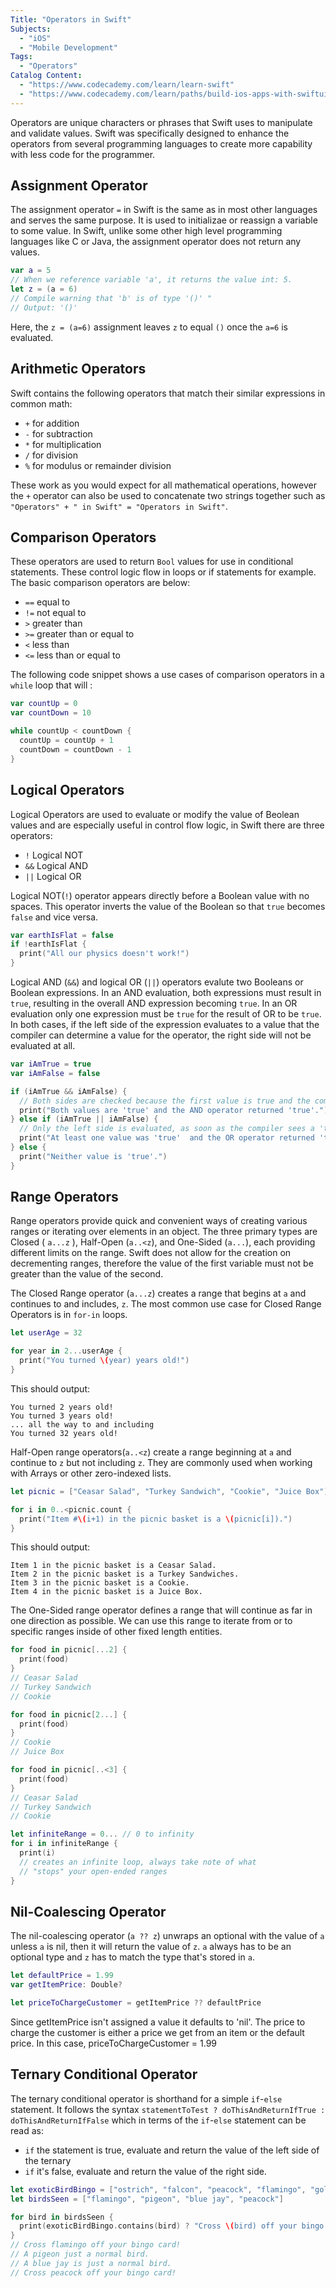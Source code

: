 ```yaml
---
Title: "Operators in Swift"
Subjects:
  - "iOS"
  - "Mobile Development"
Tags: 
  - "Operators"
Catalog Content:
  - "https://www.codecademy.com/learn/learn-swift"
  - "https://www.codecademy.com/learn/paths/build-ios-apps-with-swiftui"
---
```


Operators are unique characters or phrases that Swift uses to manipulate and validate values. Swift was specifically designed to enhance the operators from several programming languages to create more capability with less code for the programmer. 

## Assignment Operator

The assignment operator `=` in Swift is the same as in most other languages and serves the same purpose. It is used to initializae or reassign a variable to some value. In Swift, unlike some other high level programming languages like C or Java, the assignment operator does not return any values.

```swift
var a = 5
// When we reference variable 'a', it returns the value int: 5.
let z = (a = 6)
// Compile warning that 'b' is of type '()' "
// Output: '()'
```

Here, the `z = (a=6)` assignment leaves `z` to equal `()` once the `a=6` is evaluated.

## Arithmetic Operators

Swift contains the following operators that match their similar expressions in common math:

* `+` for addition
* `-` for subtraction
* `*` for multiplication
* `/` for division
* `%` for modulus or remainder division

These work as you would expect for all mathematical operations, however the `+` operator can also be used to concatenate two strings together such as `"Operators" + " in Swift" = "Operators in Swift"`.

## Comparison Operators

These operators are used to return `Bool` values for use in conditional statements. These control logic flow in loops or if statements for example. The basic comparison operators are below:

* `==` equal to
* `!=` not equal to
* `>` greater than
* `>=` greater than or equal to
* `<` less than
* `<=` less than or equal to

The following code snippet shows a use cases of comparison operators in a `while` loop that will :

```swift
var countUp = 0
var countDown = 10

while countUp < countDown {
  countUp = countUp + 1
  countDown = countDown - 1
}
```

## Logical Operators

Logical Operators are used to evaluate or modify the value of Beolean values and are especially useful in control flow logic, in Swift there are three operators:

* `!` Logical NOT
* `&&` Logical AND
* `||` Logical OR

Logical NOT(`!`) operator appears directly before a Boolean value with no spaces. This operator inverts the value of the Boolean so that `true` becomes `false` and vice versa. 
```swift
var earthIsFlat = false
if !earthIsFlat {
  print("All our physics doesn't work!")
}
```

Logical AND (`&&`) and logical OR (`||`) operators evalute two Booleans or Boolean expressions. In an AND evaluation, both expressions must result in `true`, resulting in the overall AND expression becoming `true`. In an OR evaluation only one expression must be `true` for the result of OR to be `true`. In both cases, if the left side of the expression evaluates to a value that the compiler can determine a value for the operator, the right side will not be evaluated at all.

```swift
var iAmTrue = true
var iAmFalse = false

if (iAmTrue && iAmFalse) {
  // Both sides are checked because the first value is true and the compiler needs to check right side' value
  print("Both values are 'true' and the AND operator returned 'true'.")
} else if (iAmTrue || iAmFalse) {
  // Only the left side is evaluated, as soon as the compiler sees a 'true' it can reason the the OR requirements are met and will enter the 'else if' body
  print("At least one value was 'true'  and the OR operator returned 'true'.")
} else {
  print("Neither value is 'true'.")
}
```

## Range Operators

Range operators provide quick and convenient ways of creating various ranges or iterating over elements in an object. The three primary types are Closed ( `a...z` ), Half-Open (`a..<z`), and One-Sided (`a...`), each providing different limits on the range. Swift does not allow for the creation on decrementing ranges, therefore the value of the first variable must not be greater than the value of the second.

The Closed Range operator (`a...z`) creates a range that begins at `a` and continues to and includes, `z`. The most common use case for Closed Range Operators is in `for-in` loops.

```swift
let userAge = 32

for year in 2...userAge {
  print("You turned \(year) years old!")
}
```

This should output:

```
You turned 2 years old!
You turned 3 years old!
... all the way to and including
You turned 32 years old!
```

Half-Open range operators(`a..<z`) create a range beginning at `a` and continue to `z` but not including `z`. They are commonly used when working with Arrays or other zero-indexed lists.

```swift
let picnic = ["Ceasar Salad", "Turkey Sandwich", "Cookie", "Juice Box"]

for i in 0..<picnic.count {
  print("Item #\(i+1) in the picnic basket is a \(picnic[i]).")
}
```

This should output:

```
Item 1 in the picnic basket is a Ceasar Salad.
Item 2 in the picnic basket is a Turkey Sandwiches.
Item 3 in the picnic basket is a Cookie.
Item 4 in the picnic basket is a Juice Box.
```

The One-Sided range operator defines a range that will continue as far in one direction as possible. We can use this range to iterate from or to specific ranges inside of other fixed length entities.

```swift
for food in picnic[...2] {
  print(food)
}
// Ceasar Salad
// Turkey Sandwich
// Cookie

for food in picnic[2...] {
  print(food)
}
// Cookie
// Juice Box

for food in picnic[..<3] {
  print(food)
}
// Ceasar Salad
// Turkey Sandwich
// Cookie

let infiniteRange = 0... // 0 to infinity
for i in infiniteRange {
  print(i)
  // creates an infinite loop, always take note of what
  // "stops" your open-ended ranges
}
```

## Nil-Coalescing Operator

The nil-coalescing operator (`a ?? z`) unwraps an optional with the value of `a` unless `a` is nil, then it will return the value of `z`. `a` always has to be an optional type and `z` has to match the type that's stored in `a`.

```swift
let defaultPrice = 1.99
var getItemPrice: Double?

let priceToChargeCustomer = getItemPrice ?? defaultPrice
```

Since getItemPrice isn't assigned a value it defaults to 'nil'. The price to charge the customer is either a price we get from an item or the default price. In this case, priceToChargeCustomer = 1.99

## Ternary Conditional Operator

The ternary conditional operator is shorthand for a simple `if`-`else` statement. It follows the syntax `statementToTest ? doThisAndReturnIfTrue : doThisAndReturnIfFalse` which in terms of the `if`-`else` statement can be read as:
- `if` the statement is true, evaluate and return the value of the left side of the ternary
- `if` it's false, evaluate and return the value of the right side.

```swift
let exoticBirdBingo = ["ostrich", "falcon", "peacock", "flamingo", "gold and blue macaw"]
let birdsSeen = ["flamingo", "pigeon", "blue jay", "peacock"]

for bird in birdsSeen {
  print(exoticBirdBingo.contains(bird) ? "Cross \(bird) off your bingo card!" : "A \(bird) is just a normal bird.")
}
// Cross flamingo off your bingo card!
// A pigeon just a normal bird.
// A blue jay is just a normal bird.
// Cross peacock off your bingo card!
```
